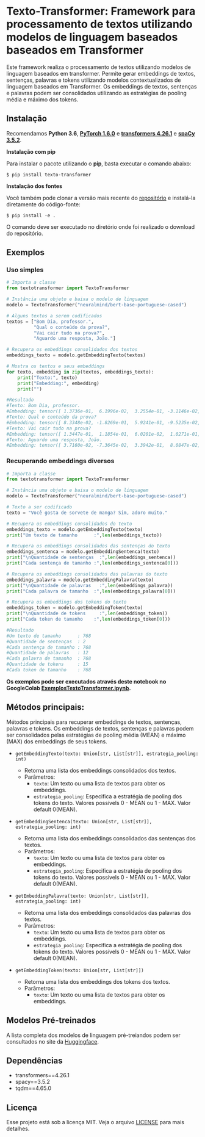# Texto-Transformer: Framework para processamento de textos utilizando modelos de linguagem baseados baseados em Transformer

Este framework realiza o processamento de textos utilizando modelos de linguagem baseados em transformer. Permite gerar embeddings de textos, sentenças, palavras e tokens utilizando modelos contextualizados de linguagem  baseados em Transformer. Os embeddings de textos, sentenças e palavras podem ser consolidados utilizando as estratégias de pooling média e máximo dos tokens.

## Instalação

Recomendamos **Python 3.6**, **[PyTorch 1.6.0](https://pytorch.org/get-started/locally/)** e **[transformers 4.26.1](https://github.com/huggingface/transformers)** e **[spaCy 3.5.2](https://spacy.io)**. 

**Instalação com pip**

Para instalar o pacote utilizando o **pip**, basta executar o comando abaixo:

<pre><code>$ pip install texto-transformer</code></pre>

**Instalação dos fontes**

Você também pode clonar a versão mais recente do [repositório](https://github.com/osmarbraz/texto-transformer.git) e instalá-la diretamente do código-fonte:

<pre><code>$ pip install -e .</code></pre>

O comando deve ser executado no diretório onde foi realizado o download do repositório.

## Exemplos 

### Uso simples

````python
# Importa a classe
from textotransformer import TextoTransformer

# Instância uma objeto e baixa o modelo de linguagem
modelo = TextoTransformer("neuralmind/bert-base-portuguese-cased")

# Alguns textos a serem codificados
textos = ["Bom Dia, professor.",
          "Qual o conteúdo da prova?",
          "Vai cair tudo na prova?",
          "Aguardo uma resposta, João."]

# Recupera os embeddings consolidados dos textos
embeddings_texto = modelo.getEmbeddingTexto(textos)      

# Mostra os textos e seus embeddings
for texto, embedding in zip(textos, embeddings_texto):
    print("Texto:", texto)
    print("Embedding:", embedding)
    print("")

#Resultado
#Texto: Bom Dia, professor.
#Embedding: tensor([ 1.3736e-01,  6.1996e-02,  3.2554e-01, -3.1146e-02,  3.5892e-01,...
#Texto: Qual o conteúdo da prova?
#Embedding: tensor([ 8.3348e-02, -1.8269e-01,  5.9241e-01, -9.5235e-02,  5.0978e-01,...
#Texto: Vai cair tudo na prova?
#Embedding: tensor([ 1.3447e-01,  1.1854e-01,  6.0201e-02,  1.0271e-01,  2.6321e-01,...
#Texto: Aguardo uma resposta, João.
#Embedding: tensor([ 3.7160e-02, -7.3645e-02,  3.3942e-01,  8.0847e-02,  3.8259e-01,...
````

### Recuperando embeddings diversos

````python
# Importa a classe
from textotransformer import TextoTransformer

# Instância uma objeto e baixa o modelo de linguagem
modelo = TextoTransformer("neuralmind/bert-base-portuguese-cased")

# Texto a ser codificado
texto = "Você gosta de sorvete de manga? Sim, adoro muito."

# Recupera os embeddings consolidados do texto
embeddings_texto = modelo.getEmbeddingTexto(texto)
print("Um texto de tamanho      :",len(embeddings_texto))

# Recupera os embeddings consolidados das sentenças do texto
embeddings_sentenca = modelo.getEmbeddingSentenca(texto)
print("\nQuantidade de sentenças  :",len(embeddings_sentenca))
print("Cada sentença de tamanho :",len(embeddings_sentenca[0]))

# Recupera os embeddings consolidados das palavras do texto
embeddings_palavra = modelo.getEmbeddingPalavra(texto)
print("\nQuantidade de palavras   :",len(embeddings_palavra))
print("Cada palavra de tamanho  :",len(embeddings_palavra[0]))

# Recupera os embeddings dos tokens do texto
embeddings_token = modelo.getEmbeddingToken(texto)
print("\nQuantidade de tokens     :",len(embeddings_token))
print("Cada token de tamanho    :",len(embeddings_token[0]))

#Resultado
#Um texto de tamanho      : 768
#Quantidade de sentenças  : 2
#Cada sentença de tamanho : 768
#Quantidade de palavras   : 12
#Cada palavra de tamanho  : 768
#Quantidade de tokens     : 15
#Cada token de tamanho    : 768
````

**Os exemplos pode ser executados através deste notebook no GoogleColab [ExemplosTextoTransformer.ipynb](https://github.com/osmarbraz/texto-transformer/blob/main/notebooks/ExemplosTextoTransformer.ipynb).**

## Métodos principais:

Métodos principais para recuperar embeddings de textos, sentenças, palavras e tokens. Os embeddings de textos, sentenças e palavras podem ser consolidados pelas estratégias de pooling média (MEAN) e máximo (MAX) dos embeddings de seus tokens.

- `getEmbeddingTexto(texto: Union[str, List[str]], estrategia_pooling: int)`
    - Retorna uma lista dos embeddings consolidados dos textos.
    - Parâmetros:
        - `texto`: Um texto ou uma lista de textos para obter os embeddings.
        - `estrategia_pooling`: Especifica a estratégia de pooling dos tokens do texto. Valores possívels 0 - MEAN ou 1 - MAX. Valor default 0(MEAN).

- `getEmbeddingSentenca(texto: Union[str, List[str]], estrategia_pooling: int)` 
    - Retorna uma lista dos embeddings consolidados das sentenças dos textos.    
    - Parâmetros:
        - `texto`: Um texto ou uma lista de textos para obter os embeddings.
        - `estrategia_pooling`: Especifica a estratégia de pooling dos tokens do texto. Valores possívels 0 - MEAN ou 1 - MAX. Valor default 0(MEAN).

- `getEmbeddingPalavra(texto: Union[str, List[str]], estrategia_pooling: int)` 
    - Retorna uma lista dos embeddings consolidados das palavras dos textos.
    - Parâmetros:
        - `texto`: Um texto ou uma lista de textos para obter os embeddings.
        - `estrategia_pooling`: Especifica a estratégia de pooling dos tokens do texto. Valores possívels 0 - MEAN ou 1 - MAX. Valor default 0(MEAN).

- `getEmbeddingToken(texto: Union[str, List[str]])` 
    - Retorna uma lista dos embeddings dos tokens dos textos.
    - Parâmetros:
        - `texto`: Um texto ou uma lista de textos para obter os embeddings.        

## Modelos Pré-treinados

A lista completa dos modelos de linguagem pré-treiandos podem ser consultados no site da [Huggingface](https://huggingface.co/models).

## Dependências

- transformers==4.26.1
- spacy==3.5.2
- tqdm==4.65.0

## Licença

Esse projeto está sob a licença MIT. Veja o arquivo [LICENSE](LICENSE) para mais detalhes.